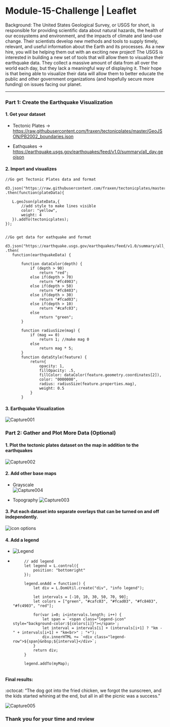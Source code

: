 # Module-15-Challenge | Leaflet



Background:
The United States Geological Survey, or USGS for short, is responsible for providing scientific data about natural hazards, the health of our ecosystems and environment, and the impacts of climate and land-use change. Their scientists develop new methods and tools to supply timely, relevant, and useful information about the Earth and its processes. As a new hire, you will be helping them out with an exciting new project!
The USGS is interested in building a new set of tools that will allow them to visualize their earthquake data. They collect a massive amount of data from all over the world each day, but they lack a meaningful way of displaying it. Their hope is that being able to visualize their data will allow them to better educate the public and other government organizations (and hopefully secure more funding) on issues facing our planet.


-----------




### Part 1: Create the Earthquake Visualization

#### 1. Get your dataset

  - Tectonic Plates -> https://raw.githubusercontent.com/fraxen/tectonicplates/master/GeoJSON/PB2002_boundaries.json
  
  - Eathquakes -> https://earthquake.usgs.gov/earthquakes/feed/v1.0/summary/all_day.geojson


#### 2. Import and visualizes


 ````
//Go get Tectonic Plates data and format

d3.json("https://raw.githubusercontent.com/fraxen/tectonicplates/master/GeoJSON/PB2002_boundaries.json")
.then(function(plateData){

    L.geoJson(plateData,{
        //add style to make lines visible
        color: "yellow",
        weight: 4
    }).addTo(tectonicplates);
});


//Go get data for eathquake and format

d3.json("https://earthquake.usgs.gov/earthquakes/feed/v1.0/summary/all_day.geojson")
.then(
    function(earthquakeData) {

        function dataColor(depth) {
            if (depth > 90)
                return "red";
            else if(depth > 70)
                return "#fc4903";
            else if(depth > 50)
                return "#fc8403";
            else if(depth > 30)
                return "#fcad03";
            else if(depth > 10)
                return "#cafc03";
            else 
                return "green"; 
        }
        
        function radiusSize(mag) {
            if (mag == 0)
                return 1; //make mag 0
            else
                return mag * 5;
        }
        function dataStyle(feature) {
            return{
                opacity: 1,
                fillOpacity: .5,
                fillColor: dataColor(feature.geometry.coordinates[2]),
                color: "0000000",
                radius: radiusSize(feature.properties.mag),
                weight: 0.5
            }
        }
````


#### 3. Earthquake Visualization
![Capture001](https://user-images.githubusercontent.com/30300016/197085636-b3ecc3ca-be31-4af2-8807-259449fa77b0.JPG)



### Part 2: Gather and Plot More Data (Optional)

#### 1. Plot the tectonic plates dataset on the map in addition to the earthquakes
  ![Capture002](https://user-images.githubusercontent.com/30300016/197085791-f43531a5-fa1f-4904-a182-e8f37a98a73e.JPG)


#### 2. Add other base maps

 - Grayscale   
    ![Capture004](https://user-images.githubusercontent.com/30300016/197085149-fd4d44f6-54d0-4361-8481-94388ae482ce.JPG)

 - Topography
     ![Capture003](https://user-images.githubusercontent.com/30300016/197085156-35b13113-b35a-42ec-8884-2cacd92f48b0.JPG)



#### 3. Put each dataset into separate overlays that can be turned on and off independently.

  ![icon options](https://user-images.githubusercontent.com/30300016/197085995-695e201f-b38f-4756-b602-b422f20d2a5a.JPG)

#### 4. Add a legend

- ![Legend](https://user-images.githubusercontent.com/30300016/197086154-5776d2e9-5c56-4fe0-92be-2798158af686.JPG)
-  ````
        // add legend
        let legend = L.control({
            position: "bottomright"
        });

        legend.onAdd = function() {
            let div = L.DomUtil.create("div", "info legend");

            let intervals = [-10, 10, 30, 50, 70, 90];
            let colors = ["green", "#cafc03", "#fcad03", "#fc8403", "#fc4903", "red"];

            for(var i=0; i<intervals.length; i++) {
                let span = `<span class="legend-icon" style="background-color:${colors[i]}"></span>`;
                let interval = intervals[i] + (intervals[i+1] ? "km - " + intervals[i+1] + "km<br>" : "+");
                div.innerHTML += `<div class="legend-row">${span}&nbsp;${interval}</div>`;
            }
            return div;
        }

        legend.addTo(myMap);
    
    ````  



#### Final results:
:octocat: “The dog got into the fried chicken, we forgot the sunscreen, and the kids started whining at the end, but all in all the picnic was a success.”
    
![Capture005](https://user-images.githubusercontent.com/30300016/197086974-7bfa4f52-2214-4131-bc28-9014eb327820.JPG)
   
   ### Thank you for your time and review
